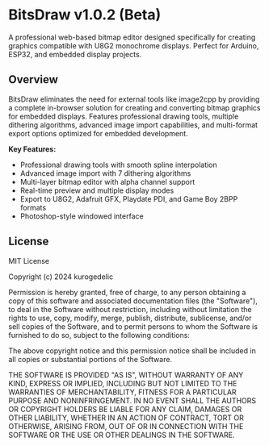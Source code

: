 # BitsDraw v1.0.2 (Beta)

A professional web-based bitmap editor designed specifically for creating graphics compatible with U8G2 monochrome displays. Perfect for Arduino, ESP32, and embedded display projects.

## Overview

BitsDraw eliminates the need for external tools like image2cpp by providing a complete in-browser solution for creating and converting bitmap graphics for embedded displays. Features professional drawing tools, multiple dithering algorithms, advanced image import capabilities, and multi-format export options optimized for embedded development.

**Key Features:**
- Professional drawing tools with smooth spline interpolation
- Advanced image import with 7 dithering algorithms
- Multi-layer bitmap editor with alpha channel support
- Real-time preview and multiple display modes
- Export to U8G2, Adafruit GFX, Playdate PDI, and Game Boy 2BPP formats
- Photoshop-style windowed interface

## License

MIT License

Copyright (c) 2024 kurogedelic

Permission is hereby granted, free of charge, to any person obtaining a copy
of this software and associated documentation files (the "Software"), to deal
in the Software without restriction, including without limitation the rights
to use, copy, modify, merge, publish, distribute, sublicense, and/or sell
copies of the Software, and to permit persons to whom the Software is
furnished to do so, subject to the following conditions:

The above copyright notice and this permission notice shall be included in all
copies or substantial portions of the Software.

THE SOFTWARE IS PROVIDED "AS IS", WITHOUT WARRANTY OF ANY KIND, EXPRESS OR
IMPLIED, INCLUDING BUT NOT LIMITED TO THE WARRANTIES OF MERCHANTABILITY,
FITNESS FOR A PARTICULAR PURPOSE AND NONINFRINGEMENT. IN NO EVENT SHALL THE
AUTHORS OR COPYRIGHT HOLDERS BE LIABLE FOR ANY CLAIM, DAMAGES OR OTHER
LIABILITY, WHETHER IN AN ACTION OF CONTRACT, TORT OR OTHERWISE, ARISING FROM,
OUT OF OR IN CONNECTION WITH THE SOFTWARE OR THE USE OR OTHER DEALINGS IN THE
SOFTWARE.